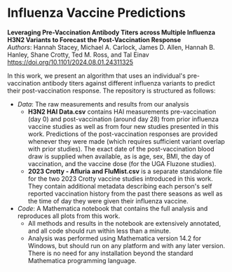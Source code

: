 # Influenza Vaccine Predictions
**Leveraging Pre-Vaccination Antibody Titers across Multiple Influenza H3N2 Variants to Forecast the Post-Vaccination Response**<br/>
*Authors*: Hannah Stacey, Michael A. Carlock, James D. Allen, Hannah B. Hanley, Shane Crotty, Ted M. Ross, and Tal Einav<br/>
https://doi.org/10.1101/2024.08.01.24311325<br/>


In this work, we present an algorithm that uses an individual's pre-vaccination antibody titers against different influenza variants to predict their post-vaccination response. The repository is structured as follows:
* *Data*: The raw measurements and results from our analysis
  * **H3N2 HAI Data.csv** contains HAI measurements pre-vaccination (day 0) and post-vaccination (around day 28) from prior influenza vaccine studies as well as from four new studies presented in this work. Predictions of the post-vaccination responses are provided whenever they were made (which requires sufficient variant overlap with prior studies). The exact date of the post-vaccination blood draw is supplied when available, as is age, sex, BMI, the day of vaccination, and the vaccine dose (for the UGA Fluzone studies).
  * **2023 Crotty - Afluria and FluMist.csv** is a separate standalone file for the two 2023 Crotty vaccine studies introduced in this work. They contain additional metadata describing each person's self reported vaccination history from the past there seasons as well as the time of day they were given their influenza vaccine.
* *Code*: A Mathematica notebook that contains the full analysis and reproduces all plots from this work.
  * All methods and results in the notebook are extensively annotated, and all code should run within less than a minute.
  * Analysis was performed using Mathematica version 14.2 for Windows, but should run on any platform and with any later version. There is no need for any installation beyond the standard Mathematica programming language.